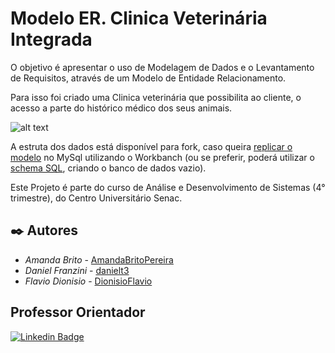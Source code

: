 # Modelo ER. Clinica Veterinária Integrada

O objetivo é apresentar o uso de Modelagem de Dados e o Levantamento de Requisitos, através de um Modelo de Entidade Relacionamento.

Para isso foi criado uma Clinica veterinária que possibilita ao cliente, o acesso a parte do histórico médico dos seus animais.

![alt text](https://raw.githubusercontent.com/AmandaBritoPereira/Modelo_ER_Clinica_Vet_Integrada/main/Diagrama%20ER%20L%C3%B3gico.png)

A estruta dos dados está disponível para fork, caso queira [replicar o modelo](https://github.com/AmandaBritoPereira/Modelo_ER_Clinica_Vet_Integrada/blob/main/Modelo%20ER.%20Diagrama%20Workbench.mwb) no MySql utilizando o Workbanch (ou se preferir, poderá utilizar o [schema SQL](https://github.com/AmandaBritoPereira/Modelo_ER_Clinica_Vet_Integrada/blob/main/Modelo%20ER.%20Codigo%20Schema%20MySQL.sql), criando o banco de dados vazio).

Este Projeto é parte do curso de Análise e Desenvolvimento de Sistemas (4° trimestre), do Centro Universitário Senac.

## ✒️ Autores

* *Amanda Brito* - [AmandaBritoPereira](https://github.com/AmandaBritoPereira)
* *Daniel Franzini* - [danielt3](https://github.com/danielt3)
* *Flavio Dionisio* - [DionisioFlavio](https://github.com/DionisioFlavio)

## Professor Orientador

[![Linkedin Badge](https://img.shields.io/badge/-Gustavo%20Calixto%20-007dbb?style=flat-square&logo=Linkedin&logoColor=white&link=https://https://www.linkedin.com/in/gmcalixto/)](https://www.linkedin.com/in/gmcalixto/)
